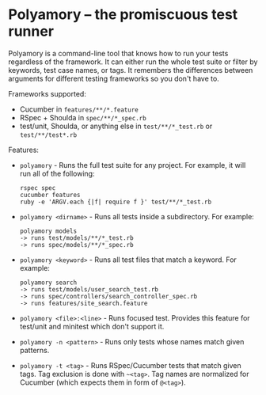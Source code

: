 # Polyamory – the promiscuous test runner

Polyamory is a command-line tool that knows how to run your tests regardless of
the framework. It can either run the whole test suite or filter by keywords,
test case names, or tags. It remembers the differences between arguments for
different testing frameworks so you don't have to.

Frameworks supported:

* Cucumber in `features/**/*.feature`
* RSpec + Shoulda in `spec/**/*_spec.rb`
* test/unit, Shoulda, or anything else in `test/**/*_test.rb` or `test/**/test*.rb`

Features:

*   `polyamory` - Runs the full test suite for any project. For example, it will
    run all of the following:

        rspec spec
        cucumber features
        ruby -e 'ARGV.each {|f| require f }' test/**/*_test.rb

*   `polyamory <dirname>` - Runs all tests inside a subdirectory. For example:

        polyamory models
        -> runs test/models/**/*_test.rb
        -> runs spec/models/**/*_spec.rb

*   `polyamory <keyword>` - Runs all test files that match a keyword. For example:

        polyamory search
        -> runs test/models/user_search_test.rb
        -> runs spec/controllers/search_controller_spec.rb
        -> runs features/site_search.feature

*   `polyamory <file>:<line>` - Runs focused test. Provides this feature for
    test/unit and minitest which don't support it.

*   `polyamory -n <pattern>` - Runs only tests whose names match given patterns.

*   `polyamory -t <tag>` - Runs RSpec/Cucumber tests that match given tags.
    Tag exclusion is done with `~<tag>`. Tag names are normalized for Cucumber
    (which expects them in form of `@<tag>`).
